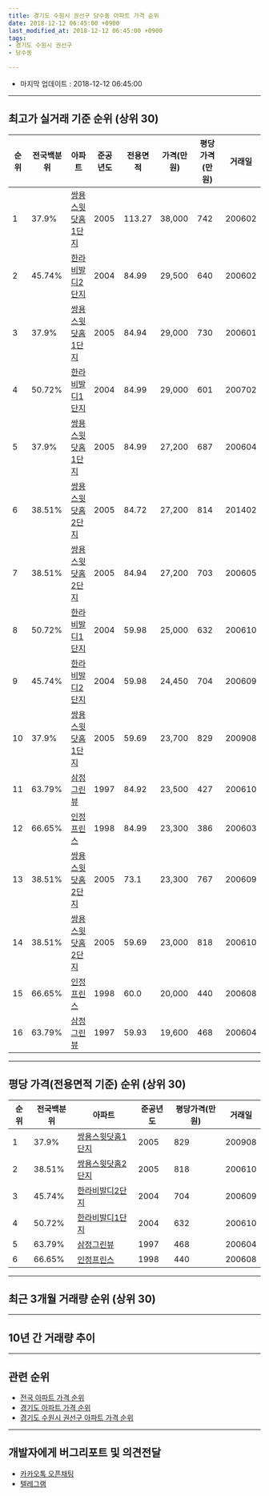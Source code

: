 ```yaml
---
title: 경기도 수원시 권선구 당수동 아파트 가격 순위
date: 2018-12-12 06:45:00 +0900
last_modified_at: 2018-12-12 06:45:00 +0900
tags:
- 경기도 수원시 권선구
- 당수동

---
```


* 마지막 업데이트 : 2018-12-12 06:45:00

---

## 최고가 실거래 기준 순위 (상위 30)


|순위|전국백분위|아파트|준공년도|전용면적|가격(만원)|평당가격(만원)|거래일|
|---|---|---|---|---|---|---|---|
|1|37.9%|[쌍용스윗닷홈1단지](https://search.naver.com/search.naver?query=%EA%B2%BD%EA%B8%B0%EB%8F%84+%EC%88%98%EC%9B%90%EC%8B%9C+%EA%B6%8C%EC%84%A0%EA%B5%AC+%EB%8B%B9%EC%88%98%EB%8F%99+%EC%8C%8D%EC%9A%A9%EC%8A%A4%EC%9C%97%EB%8B%B7%ED%99%881%EB%8B%A8%EC%A7%80)|2005|113.27|38,000|742|200602|
|2|45.74%|[한라비발디2단지](https://search.naver.com/search.naver?query=%EA%B2%BD%EA%B8%B0%EB%8F%84+%EC%88%98%EC%9B%90%EC%8B%9C+%EA%B6%8C%EC%84%A0%EA%B5%AC+%EB%8B%B9%EC%88%98%EB%8F%99+%ED%95%9C%EB%9D%BC%EB%B9%84%EB%B0%9C%EB%94%942%EB%8B%A8%EC%A7%80)|2004|84.99|29,500|640|200602|
|3|37.9%|[쌍용스윗닷홈1단지](https://search.naver.com/search.naver?query=%EA%B2%BD%EA%B8%B0%EB%8F%84+%EC%88%98%EC%9B%90%EC%8B%9C+%EA%B6%8C%EC%84%A0%EA%B5%AC+%EB%8B%B9%EC%88%98%EB%8F%99+%EC%8C%8D%EC%9A%A9%EC%8A%A4%EC%9C%97%EB%8B%B7%ED%99%881%EB%8B%A8%EC%A7%80)|2005|84.94|29,000|730|200601|
|4|50.72%|[한라비발디1단지](https://search.naver.com/search.naver?query=%EA%B2%BD%EA%B8%B0%EB%8F%84+%EC%88%98%EC%9B%90%EC%8B%9C+%EA%B6%8C%EC%84%A0%EA%B5%AC+%EB%8B%B9%EC%88%98%EB%8F%99+%ED%95%9C%EB%9D%BC%EB%B9%84%EB%B0%9C%EB%94%941%EB%8B%A8%EC%A7%80)|2004|84.99|29,000|601|200702|
|5|37.9%|[쌍용스윗닷홈1단지](https://search.naver.com/search.naver?query=%EA%B2%BD%EA%B8%B0%EB%8F%84+%EC%88%98%EC%9B%90%EC%8B%9C+%EA%B6%8C%EC%84%A0%EA%B5%AC+%EB%8B%B9%EC%88%98%EB%8F%99+%EC%8C%8D%EC%9A%A9%EC%8A%A4%EC%9C%97%EB%8B%B7%ED%99%881%EB%8B%A8%EC%A7%80)|2005|84.99|27,200|687|200604|
|6|38.51%|[쌍용스윗닷홈2단지](https://search.naver.com/search.naver?query=%EA%B2%BD%EA%B8%B0%EB%8F%84+%EC%88%98%EC%9B%90%EC%8B%9C+%EA%B6%8C%EC%84%A0%EA%B5%AC+%EB%8B%B9%EC%88%98%EB%8F%99+%EC%8C%8D%EC%9A%A9%EC%8A%A4%EC%9C%97%EB%8B%B7%ED%99%882%EB%8B%A8%EC%A7%80)|2005|84.72|27,200|814|201402|
|7|38.51%|[쌍용스윗닷홈2단지](https://search.naver.com/search.naver?query=%EA%B2%BD%EA%B8%B0%EB%8F%84+%EC%88%98%EC%9B%90%EC%8B%9C+%EA%B6%8C%EC%84%A0%EA%B5%AC+%EB%8B%B9%EC%88%98%EB%8F%99+%EC%8C%8D%EC%9A%A9%EC%8A%A4%EC%9C%97%EB%8B%B7%ED%99%882%EB%8B%A8%EC%A7%80)|2005|84.94|27,200|703|200605|
|8|50.72%|[한라비발디1단지](https://search.naver.com/search.naver?query=%EA%B2%BD%EA%B8%B0%EB%8F%84+%EC%88%98%EC%9B%90%EC%8B%9C+%EA%B6%8C%EC%84%A0%EA%B5%AC+%EB%8B%B9%EC%88%98%EB%8F%99+%ED%95%9C%EB%9D%BC%EB%B9%84%EB%B0%9C%EB%94%941%EB%8B%A8%EC%A7%80)|2004|59.98|25,000|632|200610|
|9|45.74%|[한라비발디2단지](https://search.naver.com/search.naver?query=%EA%B2%BD%EA%B8%B0%EB%8F%84+%EC%88%98%EC%9B%90%EC%8B%9C+%EA%B6%8C%EC%84%A0%EA%B5%AC+%EB%8B%B9%EC%88%98%EB%8F%99+%ED%95%9C%EB%9D%BC%EB%B9%84%EB%B0%9C%EB%94%942%EB%8B%A8%EC%A7%80)|2004|59.98|24,450|704|200609|
|10|37.9%|[쌍용스윗닷홈1단지](https://search.naver.com/search.naver?query=%EA%B2%BD%EA%B8%B0%EB%8F%84+%EC%88%98%EC%9B%90%EC%8B%9C+%EA%B6%8C%EC%84%A0%EA%B5%AC+%EB%8B%B9%EC%88%98%EB%8F%99+%EC%8C%8D%EC%9A%A9%EC%8A%A4%EC%9C%97%EB%8B%B7%ED%99%881%EB%8B%A8%EC%A7%80)|2005|59.69|23,700|829|200908|
|11|63.79%|[삼정그린뷰](https://search.naver.com/search.naver?query=%EA%B2%BD%EA%B8%B0%EB%8F%84+%EC%88%98%EC%9B%90%EC%8B%9C+%EA%B6%8C%EC%84%A0%EA%B5%AC+%EB%8B%B9%EC%88%98%EB%8F%99+%EC%82%BC%EC%A0%95%EA%B7%B8%EB%A6%B0%EB%B7%B0)|1997|84.92|23,500|427|200610|
|12|66.65%|[인정프린스](https://search.naver.com/search.naver?query=%EA%B2%BD%EA%B8%B0%EB%8F%84+%EC%88%98%EC%9B%90%EC%8B%9C+%EA%B6%8C%EC%84%A0%EA%B5%AC+%EB%8B%B9%EC%88%98%EB%8F%99+%EC%9D%B8%EC%A0%95%ED%94%84%EB%A6%B0%EC%8A%A4)|1998|84.99|23,300|386|200603|
|13|38.51%|[쌍용스윗닷홈2단지](https://search.naver.com/search.naver?query=%EA%B2%BD%EA%B8%B0%EB%8F%84+%EC%88%98%EC%9B%90%EC%8B%9C+%EA%B6%8C%EC%84%A0%EA%B5%AC+%EB%8B%B9%EC%88%98%EB%8F%99+%EC%8C%8D%EC%9A%A9%EC%8A%A4%EC%9C%97%EB%8B%B7%ED%99%882%EB%8B%A8%EC%A7%80)|2005|73.1|23,300|767|200609|
|14|38.51%|[쌍용스윗닷홈2단지](https://search.naver.com/search.naver?query=%EA%B2%BD%EA%B8%B0%EB%8F%84+%EC%88%98%EC%9B%90%EC%8B%9C+%EA%B6%8C%EC%84%A0%EA%B5%AC+%EB%8B%B9%EC%88%98%EB%8F%99+%EC%8C%8D%EC%9A%A9%EC%8A%A4%EC%9C%97%EB%8B%B7%ED%99%882%EB%8B%A8%EC%A7%80)|2005|59.69|23,000|818|200610|
|15|66.65%|[인정프린스](https://search.naver.com/search.naver?query=%EA%B2%BD%EA%B8%B0%EB%8F%84+%EC%88%98%EC%9B%90%EC%8B%9C+%EA%B6%8C%EC%84%A0%EA%B5%AC+%EB%8B%B9%EC%88%98%EB%8F%99+%EC%9D%B8%EC%A0%95%ED%94%84%EB%A6%B0%EC%8A%A4)|1998|60.0|20,000|440|200608|
|16|63.79%|[삼정그린뷰](https://search.naver.com/search.naver?query=%EA%B2%BD%EA%B8%B0%EB%8F%84+%EC%88%98%EC%9B%90%EC%8B%9C+%EA%B6%8C%EC%84%A0%EA%B5%AC+%EB%8B%B9%EC%88%98%EB%8F%99+%EC%82%BC%EC%A0%95%EA%B7%B8%EB%A6%B0%EB%B7%B0)|1997|59.93|19,600|468|200604|


---

## 평당 가격(전용면적 기준) 순위 (상위 30)


|순위|전국백분위|아파트|준공년도|평당가격(만원)|거래일|
|---|---|---|---|---|---|
|1|37.9%|[쌍용스윗닷홈1단지](https://search.naver.com/search.naver?query=%EA%B2%BD%EA%B8%B0%EB%8F%84+%EC%88%98%EC%9B%90%EC%8B%9C+%EA%B6%8C%EC%84%A0%EA%B5%AC+%EB%8B%B9%EC%88%98%EB%8F%99+%EC%8C%8D%EC%9A%A9%EC%8A%A4%EC%9C%97%EB%8B%B7%ED%99%881%EB%8B%A8%EC%A7%80)|2005|829|200908|
|2|38.51%|[쌍용스윗닷홈2단지](https://search.naver.com/search.naver?query=%EA%B2%BD%EA%B8%B0%EB%8F%84+%EC%88%98%EC%9B%90%EC%8B%9C+%EA%B6%8C%EC%84%A0%EA%B5%AC+%EB%8B%B9%EC%88%98%EB%8F%99+%EC%8C%8D%EC%9A%A9%EC%8A%A4%EC%9C%97%EB%8B%B7%ED%99%882%EB%8B%A8%EC%A7%80)|2005|818|200610|
|3|45.74%|[한라비발디2단지](https://search.naver.com/search.naver?query=%EA%B2%BD%EA%B8%B0%EB%8F%84+%EC%88%98%EC%9B%90%EC%8B%9C+%EA%B6%8C%EC%84%A0%EA%B5%AC+%EB%8B%B9%EC%88%98%EB%8F%99+%ED%95%9C%EB%9D%BC%EB%B9%84%EB%B0%9C%EB%94%942%EB%8B%A8%EC%A7%80)|2004|704|200609|
|4|50.72%|[한라비발디1단지](https://search.naver.com/search.naver?query=%EA%B2%BD%EA%B8%B0%EB%8F%84+%EC%88%98%EC%9B%90%EC%8B%9C+%EA%B6%8C%EC%84%A0%EA%B5%AC+%EB%8B%B9%EC%88%98%EB%8F%99+%ED%95%9C%EB%9D%BC%EB%B9%84%EB%B0%9C%EB%94%941%EB%8B%A8%EC%A7%80)|2004|632|200610|
|5|63.79%|[삼정그린뷰](https://search.naver.com/search.naver?query=%EA%B2%BD%EA%B8%B0%EB%8F%84+%EC%88%98%EC%9B%90%EC%8B%9C+%EA%B6%8C%EC%84%A0%EA%B5%AC+%EB%8B%B9%EC%88%98%EB%8F%99+%EC%82%BC%EC%A0%95%EA%B7%B8%EB%A6%B0%EB%B7%B0)|1997|468|200604|
|6|66.65%|[인정프린스](https://search.naver.com/search.naver?query=%EA%B2%BD%EA%B8%B0%EB%8F%84+%EC%88%98%EC%9B%90%EC%8B%9C+%EA%B6%8C%EC%84%A0%EA%B5%AC+%EB%8B%B9%EC%88%98%EB%8F%99+%EC%9D%B8%EC%A0%95%ED%94%84%EB%A6%B0%EC%8A%A4)|1998|440|200608|


---

## 최근 3개월 거래량 순위 (상위 30)


<div style="width:100%;">
    <canvas id="deal_count_ranking" height="250"></canvas>
</div>


<script>
new Chart(document.getElementById("deal_count_ranking"), {
    type: 'horizontalBar',
    data: {
        labels: ['삼정그린뷰', '한라비발디2단지', '인정프린스', '쌍용스윗닷홈1단지', '한라비발디1단지', '쌍용스윗닷홈2단지'],
        datasets: [{
            label: '실거래 수',
            data: [9, 6, 3, 3, 2, 2],
            borderColor: "rgba(255, 0, 128, 1)",
            backgroundColor: "rgba(255, 0, 128, 0.5)",
            fill: false,
        }]
    },
    options: {
        responsive: true,
        title: {
            display: true,
            text: '최근 3개월 거래량 순위'
        },
        tooltips: {
            mode: 'index',
            intersect: false,
            callbacks: {
                title: function(tooltipItems, data) {
                    return "실거래 수:";
                },
                label: function(tooltipItem, data) {
                    return data.labels[tooltipItem.index] + ": " + tooltipItem.xLabel;
                }
            }
        },
        hover: {
            mode: 'nearest',
            intersect: true
        },
        scales: {
            xAxes: [{
                display: true,
                scaleLabel: {
                    display: true,
                    labelString: '실거래 수'
                },
                ticks: {
                    suggestedMin: 0,
                }
            }],
            yAxes: [{
                display: true,
                ticks: {
                    autoSkip: false,
                    callback: function(value, index, values) {
                        if (value.length > 15)
                            return value.substr(0, 13) + "...";
                        else
                            return value;
                    }
                },
                scaleLabel: {
                    display: false,
                }
            }]
        }
    }
});

</script>


---

## 10년 간 거래량 추이


<div style="width:100%;">
    <canvas id="deal_progress" height="250"></canvas>
</div>

<script>
new Chart(document.getElementById("deal_progress"), {
    type: 'line',
    data: {
        labels: ['200812','200901','200902','200903','200904','200905','200906','200907','200908','200909','200910','200911','200912','201001','201002','201003','201004','201005','201006','201007','201008','201009','201010','201011','201012','201101','201102','201103','201104','201105','201106','201107','201108','201109','201110','201111','201112','201201','201202','201203','201204','201205','201206','201207','201208','201209','201210','201211','201212','201301','201302','201303','201304','201305','201306','201307','201308','201309','201310','201311','201312','201401','201402','201403','201404','201405','201406','201407','201408','201409','201410','201411','201412','201501','201502','201503','201504','201505','201506','201507','201508','201509','201510','201511','201512','201601','201602','201603','201604','201605','201606','201607','201608','201609','201610','201611','201612','201701','201702','201703','201704','201705','201706','201707','201708','201709','201710','201711','201712','201801','201802','201803','201804','201805','201806','201807','201808','201809','201810','201811','201812'],
        datasets: [{
            label: '실거래 수',
            pointRadius: 1,
            data: [6, 12, 19, 22, 40, 21, 21, 40, 33, 31, 10, 15, 9, 10, 14, 20, 13, 12, 20, 10, 17, 16, 27, 29, 22, 33, 35, 26, 22, 23, 16, 29, 22, 27, 21, 16, 20, 9, 23, 22, 18, 19, 12, 10, 15, 22, 28, 6, 9, 32, 13, 24, 21, 22, 14, 11, 8, 24, 27, 17, 10, 20, 29, 32, 18, 10, 13, 22, 21, 39, 27, 29, 15, 36, 24, 32, 19, 18, 22, 16, 20, 12, 21, 18, 13, 15, 5, 14, 18, 17, 15, 18, 28, 31, 46, 14, 4, 8, 13, 17, 15, 15, 16, 19, 10, 20, 19, 5, 7, 4, 9, 14, 13, 9, 12, 7, 12, 16, 18, 6, 1],
            borderColor: "rgba(255, 201, 14, 1)",
            backgroundColor: "rgba(255, 201, 14, 0.5)",
            fill: true,
        }]
    },
    options: {
        responsive: true,
        title: {
            display: true,
            text: '10년간 거래량 추이'
        },
        tooltips: {
            mode: 'index',
            intersect: false,
        },
        hover: {
            mode: 'nearest',
            intersect: true
        },
        scales: {
            xAxes: [{
                display: true,
                scaleLabel: {
                    display: true,
                    labelString: '년/월'
                }
            }],
            yAxes: [{
                display: true,
                ticks: {
                    suggestedMin: 0,
                },
                scaleLabel: {
                    display: true,
                    labelString: '실거래 수'
                }
            }]
        }
    }
});

</script>


---

## 관련 순위

- [전국 아파트 가격 순위](https://inasie.github.io/apt-ranking/전국)
- [경기도 아파트 가격 순위](https://inasie.github.io/apt-ranking/경기도)
- [경기도 수원시 권선구 아파트 가격 순위](https://inasie.github.io/apt-ranking/경기도-수원시-권선구)


---

## 개발자에게 버그리포트 및 의견전달

- [카카오톡 오픈채팅](https://open.kakao.com/o/gLJUAP4)
- [텔레그램](https://t.me/inasie)

